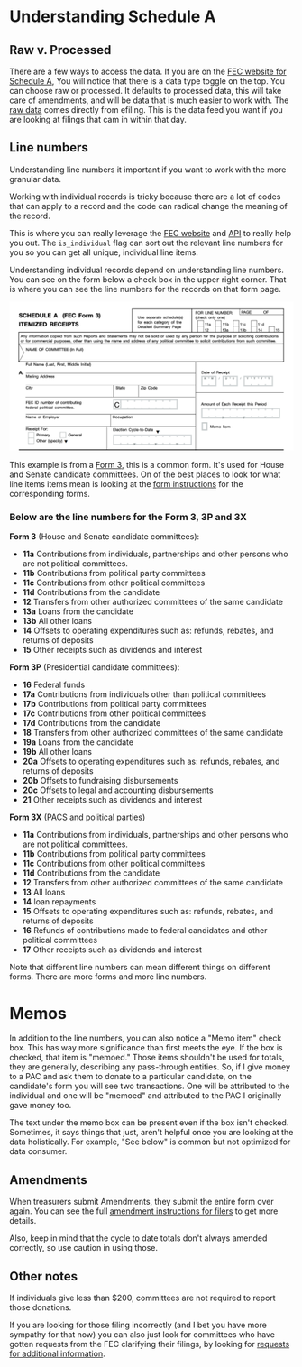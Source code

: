# Understanding Schedule A

## Raw v. Processed
There are a few ways to access the data. If you are on the [FEC website for Schedule A](https://www.fec.gov/data/receipts/?data_type=processed&two_year_transaction_period=2020&min_date=01%2F01%2F2019&max_date=12%2F31%2F2020), You will notice that there is a data type toggle on the top. You can choose raw or processed. It defaults to processed data, this will take care of amendments, and will be data that is much easier to work with. The [raw data](https://www.fec.gov/data/receipts/?data_type=efiling) comes directly from efiling. This is the data feed you want if you are looking at filings that cam in within that day.

## Line numbers
Understanding line numbers it important if you want to work with the more granular data.

Working with individual records is tricky because there are a lot of codes that can apply to a record and the code can radical change the meaning of the record.

This is where you can really leverage the [FEC website](https://www.fec.gov/data/receipts/?data_type=processed&two_year_transaction_period=2020&is_individual=true) and [API](https://api.open.fec.gov/developers/#/receipts/get_schedules_schedule_a_) to really help you out. The `is_individual` flag can sort out the relevant line numbers for you so you can get all unique, individual line items.

Understanding individual records depend on understanding line numbers. You can see on the form below a check box in the upper right corner. That is where you can see the line numbers for the records on that form page.

<img src="/sched_A.png" alt="image of Schedule A form on Form 3, line numbers are check boxes in the top right and the information for a record is listed below" />

This example is from a [Form 3](https://www.fec.gov/documents/124/fecfrm3.pdf), this is a common form. It's used for House and Senate candidate committees. On of the best places to look for what line items items mean is looking at the [form instructions](https://www.fec.gov/help-candidates-and-committees/forms/) for the corresponding forms.

### Below are the line numbers for the Form 3, 3P and 3X

**Form 3** (House and Senate candidate committees):
- **11a** Contributions from individuals, partnerships and other persons who are not political committees.
- **11b** Contributions from political party committees
- **11c** Contributions from other political committees
- **11d** Contributions from the candidate
- **12** Transfers from other authorized committees of the same candidate
- **13a** Loans from the candidate
- **13b** All other loans
- **14** Offsets to operating expenditures such as: refunds, rebates, and
returns of deposits
- **15** Other receipts such as dividends and interest

**Form 3P** (Presidential candidate committees):
- **16** Federal funds
- **17a** Contributions from individuals other than political committees
- **17b** Contributions from political party committees
- **17c** Contributions from other political committees
- **17d** Contributions from the candidate
- **18** Transfers from other authorized committees of the same candidate
- **19a** Loans from the candidate
- **19b** All other loans
- **20a** Offsets to operating expenditures such as: refunds, rebates, and
returns of deposits
- **20b** Offsets to fundraising disbursements
- **20c** Offsets to legal and accounting disbursements
- **21** Other receipts such as dividends and interest

**Form 3X** (PACS and political parties)
- **11a** Contributions from individuals, partnerships and other persons who are not political committees.
- **11b** Contributions from political party committees
- **11c** Contributions from other political committees
- **11d** Contributions from the candidate
- **12** Transfers from other authorized committees of the same candidate
- **13** All loans
- **14** loan repayments
- **15** Offsets to operating expenditures such as: refunds, rebates, and returns of deposits
- **16** Refunds of contributions made to federal candidates and other political committees
- **17** Other receipts such as dividends and interest

Note that different line numbers can mean different things on different forms. There are more forms and more line numbers.

# Memos

In addition to the line numbers, you can also notice a "Memo item" check box. This has way more significance than first meets the eye. If the box is checked, that item is "memoed." Those items shouldn't be used for totals, they are generally, describing any pass-through entities. So, if I give money to a PAC and ask them to donate to a particular candidate, on the candidate's form you will see two transactions. One will be attributed to the individual and one will be "memoed" and attributed to the PAC I originally gave money too.

The text under the memo box can be present even if the box isn't checked. Sometimes, it says things that just, aren't helpful once you are looking at the data holistically. For example, "See below" is common but not optimized for data consumer.

## Amendments
When treasurers submit Amendments, they submit the entire form over again. You can see the full [amendment instructions for filers](https://www.fec.gov/help-candidates-and-committees/filing-amendments/) to get more details.

Also, keep in mind that the cycle to date totals don't always amended correctly, so use caution in using those.

## Other notes
If individuals give less than $200, committees are not required to report those donations.

If you are looking for those filing incorrectly (and I bet you have more sympathy for that now) you can also just look for committees who have gotten requests from the FEC clarifying their filings, by looking for [requests for additional information](https://www.fec.gov/data/filings/?data_type=processed&form_type=RFAI).
